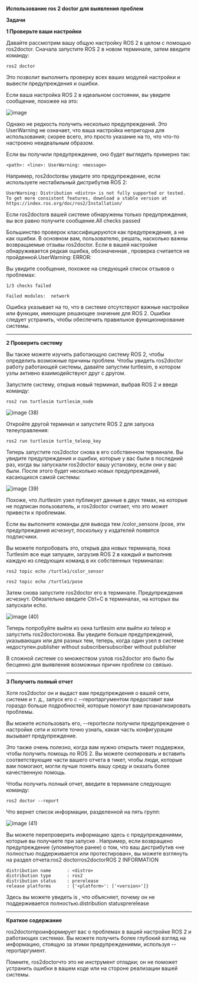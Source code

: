**Использование ros 2 doctor для выявления проблем**

**Задачи**

**1 Проверьте ваши настройки**

Давайте рассмотрим вашу общую настройку ROS 2 в целом с помощью ros2doctor. Сначала запустите ROS 2 в новом терминале, затем введите команду:

~~~
ros2 doctor
~~~

Это позволит выполнить проверку всех ваших модулей настройки и вывести предупреждения и ошибки.

Если ваша настройка ROS 2 в идеальном состоянии, вы увидите сообщение, похожее на это:

![image](https://github.com/user-attachments/assets/7c1d1e73-b525-4a62-8aea-7870012ba5d4)


Однако не редкость получить несколько предупреждений. Это UserWarning не означает, что ваша настройка непригодна для использования; скорее всего, это просто указание на то, что что-то настроено неидеальным образом.

Если вы получили предупреждение, оно будет выглядеть примерно так:

~~~
<path>: <line>: UserWarning: <message>
~~~

Например, ros2doctorвы увидите это предупреждение, если используете нестабильный дистрибутив ROS 2:

~~~
UserWarning: Distribution <distro> is not fully supported or tested. To get more consistent features, download a stable version at https://index.ros.org/doc/ros2/Installation/
~~~

Если ros2doctorв вашей системе обнаружены только предупреждения, вы все равно получите сообщение.All <n> checks passed

Большинство проверок классифицируются как предупреждения, а не как ошибки. В основном вам, пользователю, решать, насколько важны возвращаемые отзывы ros2doctor. Если в вашей настройке обнаруживается редкая ошибка, обозначенная , проверка считается не пройденной.UserWarning: ERROR:

Вы увидите сообщение, похожее на следующий список отзывов о проблемах:

~~~
1/3 checks failed

Failed modules:  network
~~~
Ошибка указывает на то, что в системе отсутствуют важные настройки или функции, имеющие решающее значение для ROS 2. Ошибки следует устранить, чтобы обеспечить правильное функционирование системы.

---

**2 Проверить систему**

Вы также можете изучить работающую систему ROS 2, чтобы определить возможные причины проблем. Чтобы увидеть ros2doctor работу работающей системы, давайте запустим turtlesim, в котором узлы активно взаимодействуют друг с другом.

Запустите систему, открыв новый терминал, выбрав ROS 2 и введя команду:

~~~
ros2 run turtlesim turtlesim_node
~~~

![image (38)](https://github.com/user-attachments/assets/82adf94b-0079-413b-85e8-ed187c5a6269)

Откройте другой терминал и запустите ROS 2 для запуска телеуправления:

~~~
ros2 run turtlesim turtle_teleop_key
~~~

Теперь запустите ros2doctor снова в его собственном терминале. Вы увидите предупреждения и ошибки, которые у вас были в последний раз, когда вы запускали ros2doctor вашу установку, если они у вас были. После этого будет несколько новых предупреждений, касающихся самой системы:

![image (39)](https://github.com/user-attachments/assets/38302cda-e49f-4be8-8aeb-811deb5c92e8)

Похоже, что /turtlesim узел публикует данные в двух темах, на которые не подписан пользователь, и ros2doctor считает, что это может привести к проблемам.

Если вы выполните команды для вывода тем /color_sensorи /pose, эти предупреждения исчезнут, поскольку у издателей появятся подписчики.

Вы можете попробовать это, открыв два новых терминала, пока Turtlesim все еще запущен, загрузив ROS 2 в каждый и выполнив каждую из следующих команд в их собственных терминалах:

~~~
ros2 topic echo /turtle1/color_sensor
~~~
~~~
ros2 topic echo /turtle1/pose
~~~

Затем снова запустите ros2doctor его в терминале. Предупреждения исчезнут. Обязательно введите Ctrl+C в терминалах, на которых вы запускали echo.

![image (40)](https://github.com/user-attachments/assets/3fec509d-9d55-444c-92dc-8048dc57c81d)


Теперь попробуйте выйти из окна turtlesim или выйти из teleop и запустить ros2doctorснова. Вы увидите больше предупреждений, указывающих или для разных тем, теперь, когда один узел в системе недоступен.publisher without subscribersubscriber without publisher

В сложной системе со множеством узлов ros2doctor это было бы бесценно для выявления возможных причин проблем со связью.

---

**3 Получить полный отчет**

Хотя ros2doctor он и выдаст вам предупреждения о вашей сети, системе и т. д., запуск его с --reportаргументом предоставит вам гораздо больше подробностей, которые помогут вам проанализировать проблемы.

Вы можете использовать его, --reportесли получили предупреждение о настройке сети и хотите точно узнать, какая часть конфигурации вызывает предупреждение.

Это также очень полезно, когда вам нужно открыть тикет поддержки, чтобы получить помощь по ROS 2. Вы можете скопировать и вставить соответствующие части вашего отчета в тикет, чтобы люди, которые вам помогают, могли лучше понять вашу среду и оказать более качественную помощь.

Чтобы получить полный отчет, введите в терминале следующую команду:

~~~
ros2 doctor --report
~~~

Что вернет список информации, разделенной на пять групп:

![image (41)](https://github.com/user-attachments/assets/a3dc0022-c6a7-42eb-aeae-bf8f1aeb7b72)

Вы можете перепроверить информацию здесь с предупреждениями, которые вы получаете при запуске . Например, если возвращено предупреждение (упомянутое ранее) о том, что ваш дистрибутив «не полностью поддерживается или протестирован», вы можете взглянуть на раздел отчета:ros2 doctorros2doctorROS 2 INFORMATION

~~~
distribution name      : <distro>
distribution type      : ros2
distribution status    : prerelease
release platforms      : {'<platform>': ['<version>']}
~~~

Здесь вы можете увидеть is , что объясняет, почему он не поддерживается полностью.distribution statusprerelease

---

**Краткое содержание**

ros2doctorпроинформирует вас о проблемах в вашей настройке ROS 2 и работающих системах. Вы можете получить более глубокий взгляд на информацию, стоящую за этими предупреждениями, используя --reportаргумент.

Помните, ros2doctorчто это не инструмент отладки; он не поможет устранить ошибки в вашем коде или на стороне реализации вашей системы.
